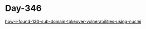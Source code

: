 # Day-346

[how-i-found-130-sub-domain-takeover-vulnerabilities-using-nuclei](https://hacklido.com/blog/198-how-i-found-130-sub-domain-takeover-vulnerabilities-using-nuclei)
